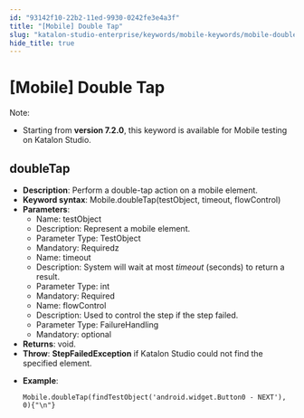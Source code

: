 ```yaml
---
id: "93142f10-22b2-11ed-9930-0242fe3e4a3f"
title: "[Mobile] Double Tap"
slug: "katalon-studio-enterprise/keywords/mobile-keywords/mobile-double-tap"
hide_title: true
---
```


# <a id="id_0" class="anchor_top_offset"/><a id="ariaid-title1" class="anchor_top_offset"/>[Mobile] Double Tap

                        
<div xmlns="http://www.w3.org/1999/xhtml" className="note note note_note" id="id_0__id"><span className="note__title">Note:</span> 
  <ul className="ul"><li className="li">
      <p className="p">Starting from <strong className="ph b">version 7.2.0</strong>, this keyword is available for Mobile testing on Katalon Studio.</p>
    </li></ul>
</div>
        

## <a id="id_0__id_1" class="anchor_top_offset"/>doubleTap

                        
<ul xmlns="http://www.w3.org/1999/xhtml" className="ul"><li className="li"> <strong className="ph b">Description</strong>: Perform a double-tap action on a mobile element.</li><li className="li"> <strong className="ph b">Keyword syntax</strong>: Mobile.doubleTap(testObject, timeout, flowControl)</li><li className="li"> <strong className="ph b">Parameters</strong>: <ul className="ul"><li className="li">Name: testObject</li><li className="li">Description: Represent a mobile element.</li><li className="li">Parameter Type: TestObject</li><li className="li">Mandatory: Requiredz</li><li className="li">Name: timeout</li><li className="li">Description: System will wait at most <em className="ph i">timeout</em> (seconds) to return a result.</li><li className="li">Parameter Type: int</li><li className="li">Mandatory: Required</li><li className="li">Name: flowControl</li><li className="li">Description: Used to control the step if the step failed.</li><li className="li">Parameter Type: FailureHandling</li><li className="li">Mandatory: optional</li></ul>   </li><li className="li"> <strong className="ph b">Returns</strong>: void.</li><li className="li"> <strong className="ph b">Throw</strong>: <strong className="ph b">StepFailedException</strong> if Katalon Studio could not find the specified element.</li><li className="li">     <p className="p"> <strong className="ph b">Example</strong>:</p>     <pre className="pre codeblock"><code>Mobile.doubleTap(findTestObject('android.widget.Button0 - NEXT'), 0){"\n"}</code></pre>   </li></ul> 
        
